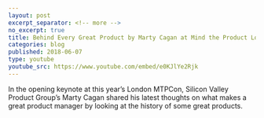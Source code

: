 ```yaml
---
layout: post
excerpt_separator: <!-- more -->
no_excerpt: true
title: Behind Every Great Product by Marty Cagan at Mind the Product London 2016
categories: blog
published: 2018-06-07
type: youtube
youtube_src: https://www.youtube.com/embed/e0KJlYe2Rjk
---
```

In the opening keynote at this year’s London MTPCon, Silicon Valley Product Group’s Marty Cagan shared his latest thoughts on what makes a great product manager by looking at the history of some great products.
